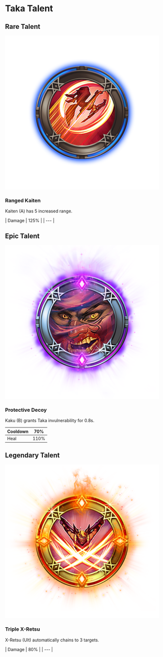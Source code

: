 # Taka Talent

## Rare Talent

![](../../.gitbook/assets/taka_rare%20%281%29.png)

### Ranged Kaiten

Kaiten \(A\) has 5 increased range.

| Damage  | 125% |
| --- |


## Epic Talent

![](../../.gitbook/assets/taka_epic.png)

### Protective Decoy

Kaku \(B\) grants Taka invulnerability for 0.8s.

| Cooldown | 70% |
| --- | --- |
| Heal | 110% |

## Legendary Talent

![](../../.gitbook/assets/taka_legendary.png)

### Triple X-Retsu

X-Retsu \(Ult\) automatically chains to 3 targets. 

| Damage | 80% |
| --- |


